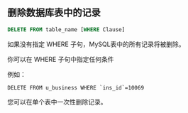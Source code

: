 

## 删除数据库表中的记录

```sql
DELETE FROM table_name [WHERE Clause]
```

如果没有指定 WHERE 子句，MySQL表中的所有记录将被删除。

你可以在 WHERE 子句中指定任何条件

例如：

```
DELETE FROM u_business WHERE `ins_id`=10069
```

您可以在单个表中一次性删除记录。


